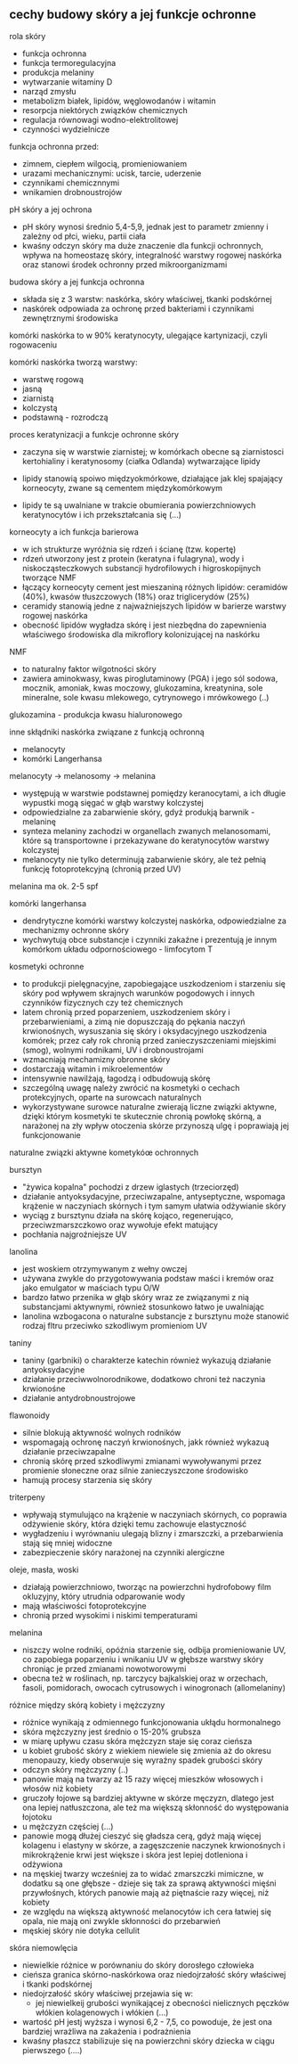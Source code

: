 ## cechy budowy skóry a jej funkcje ochronne

rola skóry
- funkcja ochronna
- funkcja termoregulacyjna
- produkcja melaniny
- wytwarzanie witaminy D
- narząd zmysłu
- metabolizm białek, lipidów, węglowodanów i witamin
- resorpcja niektórych związków chemicznych
- regulacja równowagi wodno-elektrolitowej
- czynności wydzielnicze

funkcja ochronna przed:
- zimnem, ciepłem wilgocią, promieniowaniem
- urazami mechanicznymi: ucisk, tarcie, uderzenie
- czynnikami chemicznnymi
- wnikamien drobnoustrojów

pH skóry a jej ochrona
- pH skóry wynosi średnio 5,4-5,9, jednak jest to parametr zmienny i zależny od płci, wieku, partii ciała
- kwaśny odczyn skóry ma duże znaczenie dla funkcji ochronnych, wpływa na homeostazę skóry, integralność warstwy rogowej naskórka oraz stanowi środek ochronny przed mikroorganizmami

budowa skóry a jej funkcja ochronna
- składa się z 3 warstw: naskórka, skóry właściwej, tkanki podskórnej
- naskórek odpowiada za ochronę przed bakteriami i czynnikami zewnętrznymi środowiska

komórki naskórka to w 90% keratynocyty, ulegające kartynizacji, czyli rogowaceniu

komórki naskórka tworzą warstwy:
- warstwę rogową
- jasną
- ziarnistą
- kolczystą
- podstawną - rozrodczą

proces keratynizacji a funkcje ochronne skóry
- zaczyna się w warstwie ziarnistej; w komórkach obecne są ziarnistosci kertohialiny i keratynosomy (ciałka Odlanda) wytwarzające lipidy

- lipidy stanowią spoiwo międzyokmórkowe, działające jak klej spajający korneocyty, zwane są cementem międzykomórkowym
- lipidy te są uwalniane w trakcie obumierania powierzchniowych keratynocytów i ich przekształcania się (...)

korneocyty a ich funkcja barierowa
- w ich strukturze wyróżnia się rdzeń i ścianę (tzw. kopertę)
- rdzeń utworzony jest z protein (keratyna i fulagryna), wody i niskocząsteczkowych substancji hydrofilowych i higroskopijnych tworzące NMF
- łączący korneocyty cement jest mieszaniną różnych lipidów: ceramidów (40%), kwasów tłuszczowych (18%) oraz triglicerydów (25%)
- ceramidy stanowią jedne z najważniejszych lipidów w barierze warstwy rogowej naskórka
- obecność lipidów wygładza skórę i jest niezbędna do zapewnienia właściwego środowiska dla mikroflory kolonizującej na naskórku

NMF
- to naturalny faktor wilgotności skóry
- zawiera aminokwasy, kwas piroglutaminowy (PGA) i jego sól sodowa, mocznik, amoniak, kwas moczowy, glukozamina, kreatynina, sole mineralne, sole kwasu mlekowego, cytrynowego i mrówkowego (..)

glukozamina - produkcja kwasu hialuronowego

inne skłądniki naskórka związane z funkcją ochronną
- melanocyty
- komórki Langerhansa

melanocyty -> melanosomy -> melanina
- występują w warstwie podstawnej pomiędzy keranocytami, a ich długie wypustki mogą sięgać w głąb warstwy kolczystej
- odpowiedzialne za zabarwienie skóry, gdyż produkją barwnik - melaninę
- synteza melaniny zachodzi w organellach zwanych melanosomami, które są transportowne i przekazywane do keratynocytów warstwy kolczystej
- melanocyty nie tylko determinują zabarwienie skóry, ale też pełnią funkcję fotoprotekcyjną (chronią przed UV)

melanina ma ok. 2-5 spf

komórki langerhansa
- dendrytyczne komórki warstwy kolczystej naskórka, odpowiedzialne za  mechanizmy ochronne skóry
- wychwytują obce substancje i czynniki zakaźne i prezentują je innym komórkom układu odpornościowego - limfocytom T

kosmetyki ochronne
- to produkcji pielęgnacyjne, zapobiegające uszkodzeniom i starzeniu się skóry pod  wpływem skrajnych warunków pogodowych i innych czynników fizycznych czy też chemicznych
- latem chronią przed poparzeniem, uszkodzeniem skóry i przebarwieniami, a zimą nie dopuszczają do pękania naczyń krwionośnych, wysuszania się skóry i oksydacyjnego uszkodzenia komórek; przez cały rok chronią przed zanieczyszczeniami miejskimi (smog), wolnymi rodnikami, UV i drobnoustrojami
- wzmacniają mechamizny obronne skóry
- dostarczają witamin i mikroelementów
- intensywnie nawilżają, łagodzą i odbudowują skórę
- szczególną uwagę należy zwrócić na kosmetyki o cechach protekcyjnych, oparte na surowcach naturalnych
- wykorzystywane surowce naturalne zwierają liczne związki aktywne, dzięki którym kosmetyki te skutecznie chronią powłokę skórną, a narażonej na zły wpływ otoczenia skórze przynoszą ulgę i poprawiają jej funkcjonowanie

naturalne związki aktywne kometykóœ ochronnych

bursztyn
- "żywica kopalna" pochodzi z drzew iglastych (trzeciorzęd)
- działanie antyoksydacyjne, przeciwzapalne, antyseptyczne, wspomaga krążenie w naczyniach skórnych i tym samym ułatwia odżywianie skóry
- wyciąg z bursztynu działa na skórę kojąco, regenerująco, przeciwzmarszczkowo oraz wywołuje efekt matujący
- pochłania najgroźniejsze UV

lanolina
- jest woskiem otrzymywanym z wełny owczej
- używana zwykle do przygotowywania podstaw maści i kremów oraz jako emulgator w maściach typu O/W
- bardzo łatwo przenika w głąb skóry wraz ze związanymi z nią substancjami aktywnymi, również stosunkowo łatwo je uwalniając
- lanolina wzbogacona o naturalne substancje z bursztynu może stanowić rodzaj fltru przeciwko szkodliwym promieniom UV

taniny
- taniny (garbniki) o charakterze katechin również wykazują działanie antyoksydacyjne
- działanie przeciwwolnorodnikowe, dodatkowo chroni też naczynia krwionośne
- działanie antydrobnoustrojowe

flawonoidy
- silnie blokują aktywność wolnych rodników
-  wspomagają ochronę naczyń krwionośnych, jakk również wykazuą działanie przeciwzapalne
- chronią skórę przed szkodliwymi  zmianami wywoływanymi przez promienie słoneczne oraz silnie zanieczyszczone środowisko
- hamują procesy starzenia się skóry

triterpeny
- wpływają stymulująco na krążenie w naczyniach skórnych, co poprawia odżywienie skóry, która dzięki temu zachowuje elastyczność
- wygładzeniu i wyrównaniu ulegają blizny i zmarszczki, a przebarwienia stają się mniej widoczne
- zabezpieczenie skóry narażonej na czynniki alergiczne

oleje, masła, woski
- działają powierzchniowo, tworząc na powierzchni hydrofobowy film okluzyjny, który utrudnia odparowanie wody
- mają właściwości fotoprotekcyjne
- chronią przed wysokimi i niskimi temperaturami

melanina
- niszczy wolne rodniki, opóźnia starzenie się, odbija promieniowanie UV, co zapobiega poparzeniu i wnikaniu UV w głębsze warstwy skóry chroniąc je przed zmianami nowotworowymi
- obecna też w roślinach, np. tarczycy bajkalskiej oraz w orzechach, fasoli, pomidorach, owocach cytrusowych i winogronach (allomelaniny)

różnice między skórą kobiety i mężczyzny
- różnice wynikają z odmiennego funkcjonowania ukłądu hormonalnego
- skóra mężczyzny jest średnio o 15-20% grubsza
- w miarę upływu czasu skóra mężczyzn staje się coraz cieńsza
- u kobiet grubość skóry z wiekiem niewiele się zmienia aż do okresu menopauzy, kiedy obserwuje się wyraźny spadek grubości skóry
- odczyn skóry mężczyzny (..)
- panowie mają na twarzy aż 15 razy więcej mieszków włosowych i włosów niż kobiety
- gruczoły łojowe są bardziej aktywne w skórze męczyzn, dlatego jest ona lepiej natłuszczona, ale też ma większą skłonność do występowania łojotoku
-  u mężczyzn częściej (...)
- panowie mogą dłużej cieszyć się gładsza cerą, gdyż mają więcej kolagenu i elastyny w skórze, a zagęszczenie naczynek krwionośnych i mikrokrążenie krwi jest większe i skóra jest lepiej dotleniona i odżywiona
- na męskiej twarzy wcześniej za to widać zmarszczki mimiczne, w dodatku są one głębsze - dzieje się tak za sprawą aktywności mięśni przywłośnych, których panowie mają aż piętnaście razy więcej, niż kobiety
- ze względu na większą aktywność melanocytów ich cera łatwiej się opala, nie mają oni zwykle skłonności do przebarwień
- męskiej skóry nie dotyka cellulit

skóra niemowlęcia
- niewielkie różnice w porównaniu do skóry dorosłego człowieka
- cieńsza granica skórno-naskórkowa oraz niedojrzałość skóry właściwej i tkanki podskórnej
- niedojrzałość skóry właściwej przejawia się w:
	- jej niewielkeij grubości wynikającej z obecności nielicznych pęczków włókien kolagenowych i włókien (...)
- wartość pH jestj wyższa i wynosi 6,2 - 7,5, co powoduje, że jest ona bardziej wrażliwa na zakażenia i podrażnienia
- kwaśny płaszcz stabilizuje się na powierzchni skóry dziecka w ciągu pierwszego (....)